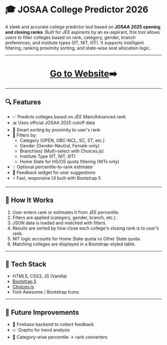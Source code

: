 # 🎓 JOSAA College Predictor 2026

A sleek and accurate college predictor tool based on **JOSAA 2025 opening and closing ranks**. Built for JEE aspirants by an ex-aspirant, this tool allows users to filter colleges based on rank, category, gender, branch preferences, and institute types (IIT, NIT, IIIT). It supports intelligent filtering, ranking proximity sorting, and state-wise seat allocation logic.

---

<h1 align='center'><a target="_blank" href='https://sohanshanbhag16.github.io/JoSAA-College-Predictor/ui/index.html' >Go to Website</a>➡️</h1>

---

## 🔍 Features

- ✅ Predicts colleges based on JEE Main/Advanced rank
- 📊 Uses official JOSAA 2025 cutoff data
- 🔁 Smart sorting by proximity to user's rank
- 🎯 Filters by:
  - Category (OPEN, OBC-NCL, SC, ST, etc.)
  - Gender (Gender-Neutral, Female-only)
  - Branch(es) (Multi-select with Choices.js)
  - Institute Type (IIT, NIT, IIIT)
  - Home State for HS/OS quota filtering (NITs only)
- 💡 Optional percentile-to-rank estimator
- 💬 Feedback widget for user suggestions
- ⚡ Fast, responsive UI built with Bootstrap 5
---

## 🧠 How It Works

1. User enters rank or estimates it from JEE percentile.
2. Filters are applied (category, gender, branch, etc.).
3. JSON data is loaded and matched with filters.
4. Results are sorted by how close each college's closing rank is to user's rank.
5. NIT logic accounts for Home State quota vs Other State quota.
6. Matching colleges are displayed in a Bootstrap-styled table.

---

## 📌 Tech Stack

- HTML5, CSS3, JS (Vanilla)
- [Bootstrap 5](https://getbootstrap.com/)
- [Choices.js](https://github.com/Choices-js/Choices)
- Font Awesome / Bootstrap Icons

---

## 📢 Future Improvements

- 🔐 Firebase backend to collect feedback
- 📈 Graphs for trend analysis
- 🧮 Category-wise percentile → rank converters
